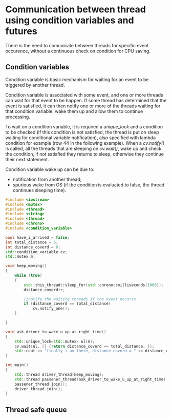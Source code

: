 # Communication between thread using condition variables and futures
There is the need to comunicate between threads for specific event occurence, without a continuous check on condition for CPU saving.

## Condition variables
Condition variable is basic mechanism for waiting for an event to be triggered by another thread.

Condition variable is associated with some event, and one or more threads can wait for that event to be happen. 
If some thread has determined that the event is satisfied, it can then notify one or more of the threads waiting for that condition variable, wake them up and allow them to continue processing.

To wait on a condition variable, it is required a *unique_lock* and a condition to be checked (if this condition is not satisfied, the thread is put on sleep waiting for conditional variable notification), also specified with lambda condition for example (row 44 in the following example). 
When a *cv.notify()* is called, all the threads that are sleeping on *cv.wait()*, wake up and check the condition, if not satisfied they returns to sleep, otherwise they continue their next statement.

Condition variable wake up can be due to:
- notification from another thread;
- spurious wake from OS (if the condition is evaluated to false, the thread continues sleeping time).

```cpp
#include <iostream>
#include <mutex>
#include <thread>
#include <string>
#include <thread>
#include <chrono>
#include <condition_variable>

bool have_i_arrived = false;
int total_distance = 5;
int distance_coverd = 0;
std::condition_variable cv;
std::mutex m;

void keep_moving()
{
	while (true)
	{
		std::this_thread::sleep_for(std::chrono::milliseconds(1000));
		distance_coverd++;

		//notify the waiting threads if the event occurss
		if (distance_coverd == total_distance)
			cv.notify_one();
	}

}

void ask_driver_to_wake_u_up_at_right_time()
{
	std::unique_lock<std::mutex> ul(m);
	cv.wait(ul, [] {return distance_coverd == total_distance; });
	std::cout << "finally i am there, distance_coverd = " << distance_coverd << std::endl;;
}

int main()
{
	std::thread driver_thread(keep_moving);
	std::thread passener_thread(ask_driver_to_wake_u_up_at_right_time);
	passener_thread.join();
	driver_thread.join();
}
```
## Thread safe queue


